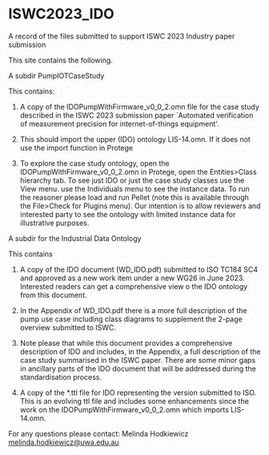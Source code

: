 # ISWC2023_IDO

A record of the files submitted to support ISWC 2023 Industry paper submission

This site contains the following.

A subdir PumpIOTCaseStudy

This contains:

1. A copy of the IDOPumpWithFirmware_v0_0_2.omn file for the case study described in the ISWC 2023 submission paper `Automated verification of measurement precision for internet-of-things equipment'.

2. This should import the upper (IDO) ontology LIS-14.omn. If it does not use the import function in Protege

3. To explore the case study ontology, open the IDOPumpWithFirmware_v0_0_2.omn in Protege, open the Entities>Class hierarchy tab. To see just IDO or just the case study classes use the View menu. use the Individuals menu to see the instance data. To run the reasoner please load and run Pellet (note this is available through the File>Check for Plugins menu). Our intention is to allow reviewers and interested party to see the ontology with limited instance data for illustrative purposes.

A subdir for the Industrial Data Ontology

This contains

1. A copy of the IDO document (WD_IDO.pdf) submitted to ISO TC184 SC4 and approved as a new work item under a new WG26 in June 2023. Interested readers can get a comprehensive view o the IDO ontology from this document.

2. In the Appendix of WD_IDO.pdf there is a more full description of the pump use case including class diagrams to supplement the 2-page overview submitted to ISWC.

3. Note please that while this document provides a comprehensive description of IDO and includes, in the Appendix, a full description of the case study summarised in the ISWC paper. There are some minor gaps in ancillary parts of the IDO document that will be addressed during the standardisation process.

4. A copy of the \*.ttl file for IDO representing the version submitted to ISO. This is an evolving ttl file and includes some enhancements since the work on the IDOPumpWithFirmware_v0_0_2.omn which imports LIS-14.omn.

For any questions please contact: Melinda Hodkiewicz melinda.hodkiewicz@uwa.edu.au
